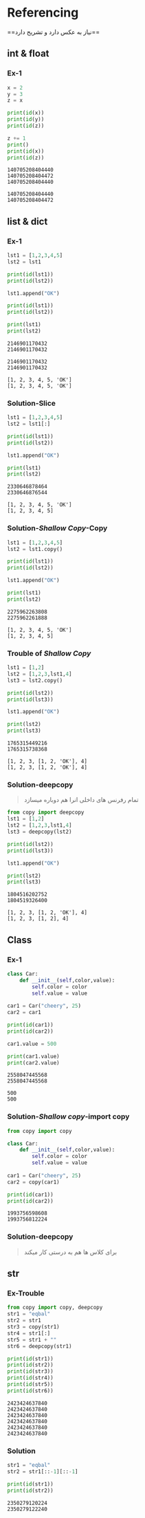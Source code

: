 # Referencing
==نیاز به عکس دارد و تشریح دارد==




## int & float

### Ex-1
```python
x = 2
y = 3
z = x

print(id(x))
print(id(y))
print(id(z))

z += 1
print()
print(id(x))
print(id(z))
```

```output
140705208404440
140705208404472
140705208404440

140705208404440
140705208404472
```



## list & dict

### Ex-1
```python 
lst1 = [1,2,3,4,5]
lst2 = lst1 

print(id(lst1))
print(id(lst2))

lst1.append("OK")

print(id(lst1))
print(id(lst2))

print(lst1)
print(lst2)
```

```output
2146901170432
2146901170432

2146901170432
2146901170432

[1, 2, 3, 4, 5, 'OK']
[1, 2, 3, 4, 5, 'OK']
```

### Solution-Slice
```python
lst1 = [1,2,3,4,5]
lst2 = lst1[:]

print(id(lst1))
print(id(lst2))

lst1.append("OK")

print(lst1)
print(lst2)
```

```output
2330646878464
2330646876544

[1, 2, 3, 4, 5, 'OK']
[1, 2, 3, 4, 5]
```

### Solution-*Shallow Copy*-Copy
```python
lst1 = [1,2,3,4,5]
lst2 = lst1.copy()

print(id(lst1))
print(id(lst2))

lst1.append("OK")

print(lst1)
print(lst2)
```

```output
2275962263808
2275962261888

[1, 2, 3, 4, 5, 'OK']
[1, 2, 3, 4, 5]
```

### Trouble of *Shallow Copy*
```python 
lst1 = [1,2]
lst2 = [1,2,3,lst1,4]
lst3 = lst2.copy()  

print(id(lst2))
print(id(lst3))

lst1.append("OK")

print(lst2)
print(lst3)
```

```output
1765315449216
1765315738368

[1, 2, 3, [1, 2, 'OK'], 4]
[1, 2, 3, [1, 2, 'OK'], 4]
```

### Solution-deepcopy
> تمام رفرنس های داخلی انرا هم دوباره میسازد
```python 
from copy import deepcopy
lst1 = [1,2]
lst2 = [1,2,3,lst1,4]
lst3 = deepcopy(lst2)

print(id(lst2))
print(id(lst3))

lst1.append("OK")

print(lst2)
print(lst3)
```

```output
1804516202752
1804519326400

[1, 2, 3, [1, 2, 'OK'], 4]
[1, 2, 3, [1, 2], 4]
```



## Class

### Ex-1
```python 
class Car:
	def __init__(self,color,value):
		self.color = color
		self.value = value
		
car1 = Car("cheery", 25)
car2 = car1

print(id(car1))
print(id(car2))

car1.value = 500

print(car1.value)
print(car2.value)
```

```output
2558047445568
2558047445568

500
500
```

### Solution-*Shallow copy*-import copy
```python
from copy import copy

class Car:
	def __init__(self,color,value):
		self.color = color
		self.value = value
		
car1 = Car("cheery", 25)
car2 = copy(car1)

print(id(car1))
print(id(car2))
```

```output
1993756598608
1993756812224
```

### Solution-deepcopy
> برای کلاس ها هم به درستی کار میکند   



## str 

### Ex-Trouble
```python 
from copy import copy, deepcopy
str1 = "eqbal"
str2 = str1
str3 = copy(str1)
str4 = str1[:]
str5 = str1 + ""
str6 = deepcopy(str1)

print(id(str1))
print(id(str2))
print(id(str3))
print(id(str4))
print(id(str5))
print(id(str6))
```

```output
2423424637840
2423424637840
2423424637840
2423424637840
2423424637840
2423424637840
```

### Solution
```python 
str1 = "eqbal"
str2 = str1[::-1][::-1]

print(id(str1))
print(id(str2))
```

```output
2350279120224
2350279122240
```
